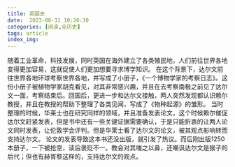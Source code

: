 ```yaml
---
title: 英国史
date:  2023-08-31 10:20:30
categories: [阅读,全历史]
tags: article
index_img: 
---
```

随着工业革命，科技发展，同时英国在海外建立了各类殖民地，人们前往世界各地变得更加容易，这就促使人们更加想要寻求博学知识。
在这个背景下，达尔文前往世界各地环球考察世界各地，并写成了小册子，《一个博物学家的考察日志》。这份小册子被植物学家胡克看见，对其非常感兴趣，并且在去考察南极之前见了达尔文一面，考察结束后。回国后，更进一步和达尔文接触，两人突然发现都认识赖尔教授，并且在教授的帮助下整理了各类见闻，写成了《物种起源》的雏形。
当时整理的时候，华莱士也在研究同样的领域，并且准备发表论文，这个时候赖尔催促达尔文赶紧发表，但是书中还有一些关键证据需要确认，于是只能折衷的让两人论文同时发表，让伦敦学会评判。但是华莱士看了达尔文的论文，被其观点影响转而支持达尔文。
论文的发表导致这本书还没出版，就引发了热议。而后刚出版1250本册子，一下被抢空，读后褒贬不一。教会对其嗤之以鼻，还嘲讽达尔文是猴子的后代；但也有赫胥黎这样的，支持达尔文的观点。